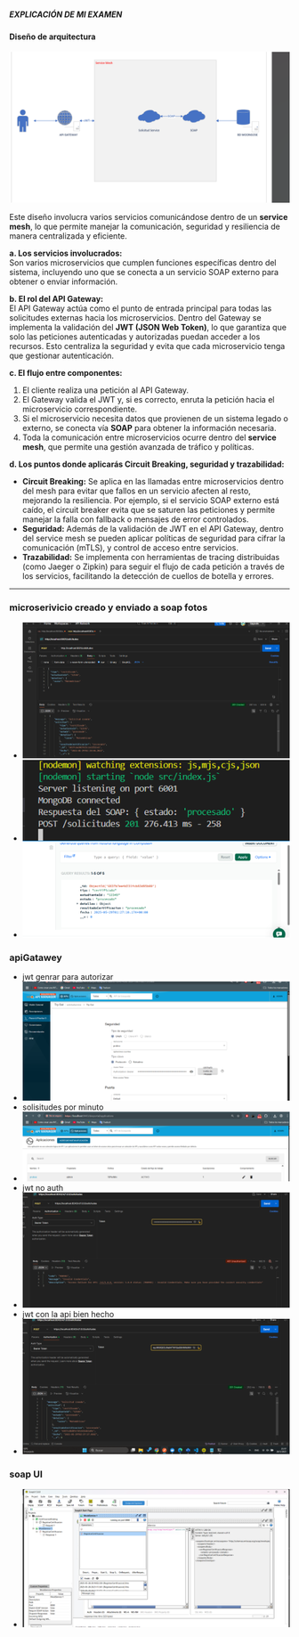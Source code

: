 ##### EXPLICACIÓN DE MI EXAMEN 

#### Diseño de arquitectura 

![arquitectura](/imagenes/Captura%20de%20pantalla%202025-05-28%20212226.png)

Este diseño involucra varios servicios comunicándose dentro de un **service mesh**, lo que permite manejar la comunicación, seguridad y resiliencia de manera centralizada y eficiente.

**a. Los servicios involucrados:**  
Son varios microservicios que cumplen funciones específicas dentro del sistema, incluyendo uno que se conecta a un servicio SOAP externo para obtener o enviar información.  

**b. El rol del API Gateway:**  
El API Gateway actúa como el punto de entrada principal para todas las solicitudes externas hacia los microservicios. Dentro del Gateway se implementa la validación del **JWT (JSON Web Token)**, lo que garantiza que solo las peticiones autenticadas y autorizadas puedan acceder a los recursos. Esto centraliza la seguridad y evita que cada microservicio tenga que gestionar autenticación.  

**c. El flujo entre componentes:**  
1. El cliente realiza una petición al API Gateway.  
2. El Gateway valida el JWT y, si es correcto, enruta la petición hacia el microservicio correspondiente.  
3. Si el microservicio necesita datos que provienen de un sistema legado o externo, se conecta vía **SOAP** para obtener la información necesaria.  
4. Toda la comunicación entre microservicios ocurre dentro del **service mesh**, que permite una gestión avanzada de tráfico y políticas.  

**d. Los puntos donde aplicarás Circuit Breaking, seguridad y trazabilidad:**  
- **Circuit Breaking:** Se aplica en las llamadas entre microservicios dentro del mesh para evitar que fallos en un servicio afecten al resto, mejorando la resiliencia. Por ejemplo, si el servicio SOAP externo está caído, el circuit breaker evita que se saturen las peticiones y permite manejar la falla con fallback o mensajes de error controlados.  
- **Seguridad:** Además de la validación de JWT en el API Gateway, dentro del service mesh se pueden aplicar políticas de seguridad para cifrar la comunicación (mTLS), y control de acceso entre servicios.  
- **Trazabilidad:** Se implementa con herramientas de tracing distribuidas (como Jaeger o Zipkin) para seguir el flujo de cada petición a través de los servicios, facilitando la detección de cuellos de botella y errores.  

---

### microserivicio creado y enviado a soap fotos 


- ![respuesta post](/imagenes/postamn%20pruebas.png)
- ![SOAP](/imagenes/conexion%20del%20soap.png)
- ![BD](/imagenes/subida%20del%20post%20base.png)

### apiGatawey 
- jwt genrar para autorizar 
- ![Genrar Jwt](/imagenes/jwt.png)
- solisitudes por minuto 
- ![per por minuto](/imagenes/per.png)
- jwt no auth 
- ![Jwt no auth ](/imagenes/postamn%20no%20auth%20sin%20jwt.png)
- jwt con la api bien hecho
- ![peticion por gatawey](/imagenes/get%20a%20la%20api%20.png)
### soap UI
- ![SOAP UI](/imagenes/soap.png)